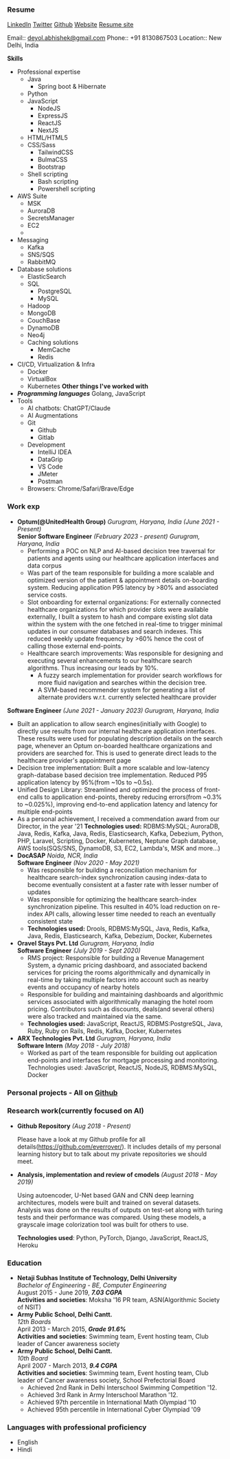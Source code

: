 ### Resume

[LinkedIn](https://www.linkedin.com/in/abhishek-deyol/)
[Twitter](https://x.com/everrover)
[Github](https://github.com/everrover/)
[Website](https://everrover.com)
[Resume site](https://everrover.github.io)

Email:: deyol.abhishek@gmail.com
Phone:: +91 8130867503
Location:: New Delhi, India

**Skills**

- Professional expertise
  - Java
    - Spring boot & Hibernate
  - Python
  - JavaScript
    - NodeJS
    - ExpressJS
    - ReactJS
    - NextJS
  - HTML/HTML5
  - CSS/Sass
    - TailwindCSS
    - BulmaCSS
    - Bootstrap
  - Shell scripting
    - Bash scripting
    - Powershell scripting
- AWS Suite
  - MSK
  - AuroraDB
  - SecretsManager
  - EC2
  -
- Messaging
  - Kafka
  - SNS/SQS
  - RabbitMQ
- Database solutions
  - ElasticSearch
  - SQL
    - PostgreSQL
    - MySQL
  - Hadoop
  - MongoDB
  - CouchBase
  - DynamoDB
  - Neo4j
  - Caching solutions
    - MemCache
    - Redis
- CI/CD, Virtualization & Infra
  - Docker
  - VirtualBox
  - Kubernetes
**Other things I've worked with**
- ***Programming languages***
  Golang, JavaScript
- Tools
  - AI chatbots: ChatGPT/Claude
  - AI Augmentations
  - Git
    - Github
    - Gitlab
  - Development
    - IntelliJ IDEA
    - DataGrip
    - VS Code
    - JMeter
    - Postman
  - Browsers: Chrome/Safari/Brave/Edge

### Work exp

- **Optum(@UnitedHealth Group)** *Gurugram, Haryana, India* *(June 2021 - Present)*<br>
  **Senior Software Engineer** *(February 2023 - present)* *Gurugram, Haryana, India*<br>
  - Performing a POC on NLP and AI-based decision tree traversal for patients and agents using our healthcare application interfaces and data corpus
  - Was part of the team responsible for building a more scalable and optimized version of the patient & appointment details on-boarding system. Reducing application P95 latency by >80% and associated service costs.
  - Slot onboarding for external organizations: For externally connected healthcare organizations for which provider slots were available externally, I built a system to hash and compare existing slot data within the system with the one fetched in real-time to trigger minimal updates in our consumer databases and search indexes. This reduced weekly update frequency by >60% hence the cost of calling those external end-points.
  - Healthcare search improvements: Was responsible for designing and executing several enhancements to our healthcare search algorithms. Thus increasing our leads by 10%.
      - A fuzzy search implementation for provider search workflows for more fluid navigation and searches within the decision tree.
      - A SVM-based recommender system for generating a list of alternate providers w.r.t. currently selected healthcare provider<br>

**Software Engineer** *(June 2021 - January 2023)* *Gurugram, Haryana, India*<br>
  - Built an application to allow search engines(initially with Google) to directly use results from our internal healthcare application interfaces. These results were used for populating description details on the search page, whenever an Optum on-boarded healthcare organizations and providers are searched for. This is used to generate direct leads to the healthcare provider's appointment page
  - Decision tree implementation: Built a more scalable and low-latency graph-database based decision tree implementation. Reduced P95 application latency by 95%(from ~10s to ~0.5s).
  - Unified Design Library: Streamlined and optimized the process of front-end calls to application end-points, thereby reducing errors(from ~0.3% to ~0.025%), improving end-to-end application latency and latency for multiple end-points
  - As a personal achievement, I received a commendation award from our Director, in the year '21
  **Technologies used:** RDBMS:MySQL; AuroraDB, Java, Redis, Kafka, Java, Redis, Elasticsearch, Kafka, Debezium, Python, PHP, Laravel, Scripting, Docker, Kubernetes, Neptune Graph database, AWS tools(SQS/SNS, DynamoDB, S3, EC2, Lambda's, MSK and more...)
- **DocASAP** *Noida, NCR, India*<br>
  **Software Engineer** *(Nov 2020 - May 2021)*<br>
  - Was responsible for building a reconciliation mechanism for healthcare search-index synchronization causing index-data to become eventually consistent at a faster rate with lesser number of updates
  - Was responsible for optimizing the healthcare search-index synchronization pipeline. This resulted in 40% load reduction on re-index API calls, allowing lesser time needed to reach an eventually consistent state
  - **Technologies used:** Drools, RDBMS:MySQL, Java, Redis, Kafka, Java, Redis, Elasticsearch, Kafka, Debezium, Docker, Kubernetes
- **Oravel Stays Pvt. Ltd** *Gurugram, Haryana, India*<br>
  **Software Engineer** *(July 2019 - Sept 2020)*<br>
  - RMS project: Responsible for building a Revenue Management System, a dynamic pricing dashboard, and associated backend services for pricing the rooms algorithmically and dynamically in real-time by taking multiple factors into account such as nearby events and occupancy of nearby hotels
  - Responsible for building and maintaining dashboards and algorithmic services associated with algorithmically managing the hotel room pricing. Contributors such as discounts, deals(and several others) were also tracked and maintained via the same.
  - **Technologies used:** JavaScript, ReactJS, RDBMS:PostgreSQL, Java, Ruby, Ruby on Rails, Redis, Kafka, Docker, Kubernetes
- **ARX Technologies Pvt. Ltd** *Gurugram, Haryana, India* <br>
  **Software Intern** *(May 2018 - July 2018)*<br>
  - Worked as part of the team responsible for building out application end-points and interfaces for mortgage processing and monitoring. Technologies used: JavaScript, ReactJS, NodeJS, RDBMS:MySQL, Docker


### Personal projects - All on [Github](https://github.com/everrover/)

### Research work(currently focused on AI)

- **Github Repository** *(Aug 2018 - Present)* 

  Please have a look at my Github profile for all details(https://github.com/everrover/). It includes details of my personal learning history but to talk about my private repositories we should meet.

- **Analysis, implementation and review of cmodels** *(August 2018 - May 2019)*

  Using autoencoder, U-Net based GAN and CNN deep learning architectures, models were built and trained on several datasets. Analysis was done on the results of outputs on test-set along with turing tests and their performance was compared. Using these models, a grayscale image colorization tool was built for others to use.

  **Technologies used**: Python, PyTorch, Django, JavaScript, ReactJS, Heroku

### Education

- **Netaji Subhas Institute of Technology, Delhi University**<br>
  *Bachelor of Engineering - BE, Computer Engineering*<br>
  August 2015 - June 2019, ***7.03 CGPA***<br>
  **Activities and societies**: Moksha '16 PR team, ASN(Algorithmic Society of NSIT)<br>
- **Army Public School, Delhi Cantt.**<br>
  *12th Boards*<br>
  April 2013 - March 2015, ***Grade 91.6%***<br>
  **Activities and societies**: Swimming team, Event hosting team, Club leader of Cancer awareness society<br>
- **Army Public School, Delhi Cantt.**<br>
  *10th Board*</br>
  April 2007 - March 2013, ***9.4 CGPA***<br>
  **Activities and societies**: Swimming team, Event hosting team, Club leader of Cancer awareness society, School Prefectorial Board<br>
  - Achieved 2nd Rank in Delhi Interschool Swimming Competition '12.
  - Achieved 3rd Rank in Army Interschool Marathon '12.
  - Achieved 97th percentile in International Math Olympiad '10
  - Achieved 95th percentile in International Cyber Olympiad '09

### Languages with professional proficiency

- English
- Hindi
